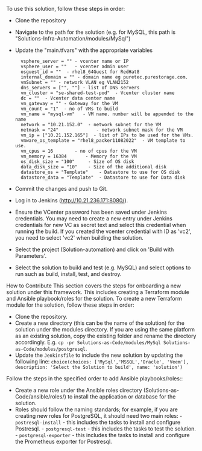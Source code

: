 To use this solution, follow these steps in order:

- Clone the repository
- Navigate to the path for the solution (e.g. for MySQL, this path is "Solutions-Infra-Automation/modules/MySql")
- Update the "main.tfvars" with the appropriate variables

        vsphere_server = "" - vcenter name or IP
        vsphere_user = ""   - vcenter admin user
        osguest_id = ""  - rhel8_64Guest for RedHat8
        internal_domain = "" - domain name eg puretec.purestorage.com.
        vmSubnet = "" - network VLAN eg VLAN2152
        dns_servers = ["", ""] - list of DNS servers
        vm_cluster = "se-shared-test-pod"  - Vcenter cluster name 
        dc = ""  - Vcenter data center name
        vm_gateway = "" - Gateway for the VM
        vm_count = "1"  - no of VMs to build
        vm_name = "mysql-vm"   - VM name. number will be appended to the name
        network = "10.21.152.0"  - network subnet for the VM
        netmask = "24"              - network subnet mask for the VM
        vm_ip = ["10.21.152.165"]  - list of IPs to be used for the VMs. 
        vmware_os_template = "rhel8_packer11082022"  - VM template to use.
        vm_cpus = 16        - no of cpus for the VM
        vm_memory = 16384       - Memory for the VM
        os_disk_size = "100"     - Size of OS disk
        data_disk_size = "10"    - Size of the additional disk
        datastore_os = "Template"    - Datastore to use for OS disk
        datastore_data = "Template"  - Datastore to use for Data disk



- Commit the changes and push to Git. 
- Log in to Jenkins (http://10.21.236.171:8080/). 
- Ensure the VCenter password has been saved under Jenkins credentials. You may need to create a new entry under Jenkins credentials for new VC as secret text and select this credential when running the build. If you created the vcenter credential with ID as 'vc2', you need to select 'vc2' when building the solution. 
- Select the project (Solution-automation) and click on 'Build with Parameters'. 
- Select the solution to build and test (e.g. MySQL) and select options to run such as build, install, test, and destroy.



How to Contribute
This section covers the steps for onboarding a new solution under this framework. This includes creating a Terraform module and Ansible playbook/roles for the solution. 
To create a new Terraform module for the solution, follow these steps in order:
- Clone the repository.
- Create a new directory (this can be the name of the solution) for the solution under the modules directory. If you are using the same platform as an existing solution, copy the existing folder and rename the directory accordingly. E.g. `cp -pr Solutions-as-Code/modules/MySql Solutions-as-Code/modules/postgresql`.
- Update the `Jenkinsfile` to include the new solution by updating the following line:
        `choice(choices: ['MySql','MSSQL','Oracle', 'Veem'], description: 'Select the Solution to build', name: 'solution')`

Follow the steps in the specified order to add Ansible playbooks/roles::
- Create a new role under the Ansible roles directory (Solutions-as-Code/ansible/roles/) to install the application or database for the solution. 
- Roles should follow the naming standards; for example, if you are creating new roles for PostgreSQL, it should need two main roles:
        - `postresql-install` - this includes the tasks to install and configure Postresql. 
        - `postgresql-test` - this includes the tasks to test the solution.
        - `postgresql-exporter` - this includes the tasks to install and configure the Prometheus exporter for Postresql.

        

